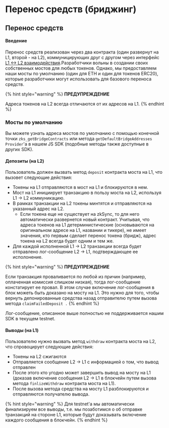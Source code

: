 # Перенос средств (бриджинг)

## Перенос средств

#### Введение <a href="#introduction" id="introduction"></a>

Перенос средств реализован через два контракта (один развернут на L1, второй - на L2), коммуницирующих друг с другом через интерфейс [L1 <-> L2 взаимодействия](https://defigens-organization.gitbook.io/zksync-2.0-docs.ru/readme/ponimanie-zksync-2.0/vzaimodeistvie-l1-l2).Разработчики вольны в создании своих собственных мостов для любых токенов. Однако, мы предоставляем наши мосты по умолчанию (один для ETH и один для токенов ERC20), которые разработчики могут использовать для базового переноса средств.

{% hint style="warning" %}
**ПРЕДУПРЕЖДЕНИЕ**

Адреса токенов на L2 всегда отличаются от их адресов на L1.
{% endhint %}

### Мосты по умолчанию <a href="#default-bridges" id="default-bridges"></a>

Вы можете узнать адреса мостов по умолчанию с помощью конечной точки `zks_getBridgeContracts` или метода `getDefaultBridgeAddresses` `Provider`'a в нашем JS SDK (подобные методы также доступные в других SDK).

#### Депозиты (на L2) <a href="#deposits" id="deposits"></a>

Пользователь должен вызвать метод `deposit` контракта моста на L1, что вызовет следующие действия:

* Токены на L1 отправляются в мост на L1 и блокируются в нем.
* Мост на L1 инициирует транзакцию в пользу моста на L2, используя L1 -> L2 коммуникацию.
* В рамках транзакции на L2 токены минтятся и отправляются на указанный адрес на L2.
  * Если токена еще не существует на zkSync, то для него автоматически развернется новый контракт. Учитывая, что адреса токенов на L1 детерминистические (основываются на оригинальном адресе на L1, названии и тикере), не имеет значения, кто первым сделает перенос токена (бридж), адрес токена на L2 всегда будет одним и тем же.
* Для каждой исполненной L1 -> L2 транзакции всегда будет отправлено лог-сообщение L2 -> L1, подтверждающее ее исполонение.

{% hint style="warning" %}
**ПРЕДУПРЕЖДЕНИЕ**

Если транзакция проваливается по любой из причин (например, оплаченная комиссия слишком низкая), тогда лог-сообщение констатирует ее провал. В этом случае включение лог-сообщения в блок можеть быть доказано на мосту на L1. Это нужно для того, чтобы вернуть депонированные средства назад отправителю путем вызова метода `claimFailedDeposit .`
{% endhint %}

Лог-сообщение, описанное выше полностью не поддерживается нашим SDK в текущем testnet.

#### Выводы (на L1) <a href="#withdrawals" id="withdrawals"></a>

Пользователю нужно вызвать метод `withdraw` контракта моста на L2, что спровоцирует следующие действия:

* Токены на L2 сжигаются
* Отправляется сообщение L2 -> L1 с информацией о том, что вывод отправлен
* После этого кто угодно может завершить вывод на мосту на L1 (доказав включение сообщения L2 -> L1 в блокчейн путем вызова метода `finlizeWithdraw` контракта моста на L1).
* После вызова метода средства на мосту L1 разблокируются и отправляются получателю вывода.&#x20;

{% hint style="warning" %}
Для testnet'a мы автоматически финализируем все выводы, т.е. мы позаботимся о об отправке транзакций на стороне L1, которые будут доказывать включение каждого сообщения в блокчейн.
{% endhint %}
